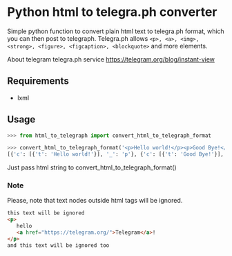 # Python html to telegra.ph converter

Simple python function to convert plain html text to telegra.ph format, which you can then post to telegraph.
Telegra.ph allows `<p>, <a>, <img>, <strong>, <figure>, <figcaption>, <blockquote>` and more elements.

About telegram telegra.ph service https://telegram.org/blog/instant-view

## Requirements
* lxml

## Usage
```python
>>> from html_to_telegraph import convert_html_to_telegraph_format

>>> convert_html_to_telegraph_format('<p>Hello world!</p><p>Good Bye!</p>')
[{'c': [{'t': 'Hello world!'}], '_': 'p'}, {'c': [{'t': 'Good Bye!'}], '_': 'p'}]

```
Just pass html string to convert_html_to_telegraph_format()


### Note
Please, note that text nodes outside html tags will be ignored.
```html
this text will be ignored
<p>
   hello 
   <a href="https://telegram.org/">Telegram</a>!
</p>
and this text will be ignored too
```
